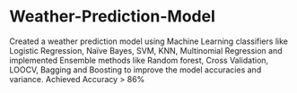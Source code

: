 # Weather-Prediction-Model
Created a weather prediction model using Machine Learning classifiers like Logistic Regression, Naïve Bayes, SVM, KNN, Multinomial Regression and implemented Ensemble methods like Random forest, Cross Validation, LOOCV, Bagging and Boosting to improve the model accuracies and variance. Achieved Accuracy > 86%
